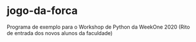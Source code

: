 # jogo-da-forca
Programa de exemplo para o Workshop de Python da WeekOne 2020 (Rito de entrada dos novos alunos da faculdade)
